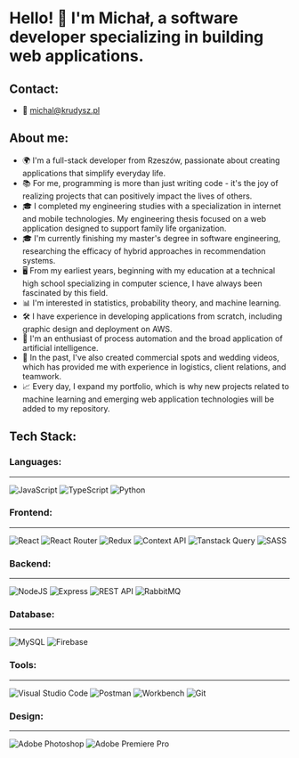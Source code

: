 # Hello! 👋 I'm Michał, a software developer specializing in building web applications.

## Contact:

- 📧 michal@krudysz.pl

## About me:

- 🌍 I'm a full-stack developer from Rzeszów, passionate about creating applications that simplify everyday life.
- 📚 For me, programming is more than just writing code - it's the joy of realizing projects that can positively impact the lives of others.
- 🎓 I completed my engineering studies with a specialization in internet and mobile technologies. My engineering thesis focused on a web application designed to support family life organization.
- 🎓 I'm currently finishing my master's degree in software engineering, researching the efficacy of hybrid approaches in recommendation systems.
- 🖥️ From my earliest years, beginning with my education at a technical high school specializing in computer science, I have always been fascinated by this field.
- 📊 I'm interested in statistics, probability theory, and machine learning.
- 🛠️ I have experience in developing applications from scratch, including graphic design and deployment on AWS.
- 🤖 I'm an enthusiast of process automation and the broad application of artificial intelligence.
- 🎥 In the past, I've also created commercial spots and wedding videos, which has provided me with experience in logistics, client relations, and teamwork.
- 📈 Every day, I expand my portfolio, which is why new projects related to machine learning and emerging web application technologies will be added to my repository.

## Tech Stack:

### Languages:

---

![JavaScript](https://img.shields.io/badge/javascript-%23323330.svg?style=for-the-badge&logo=javascript&logoColor=%23F7DF1E)
![TypeScript](https://img.shields.io/badge/typescript-%23007ACC.svg?style=for-the-badge&logo=typescript&logoColor=white)
![Python](https://img.shields.io/badge/python-%233776AB.svg?style=for-the-badge&logo=python&logoColor=white)

### Frontend:

---

![React](https://img.shields.io/badge/react-%2320232a.svg?style=for-the-badge&logo=react&logoColor=%2361DAFB)
![React Router](https://img.shields.io/badge/React_Router-CA4245?style=for-the-badge&logo=react-router&logoColor=white)
![Redux](https://img.shields.io/badge/redux-%23593d88.svg?style=for-the-badge&logo=redux&logoColor=white)
![Context API](https://img.shields.io/badge/Context_API-%235E5E5E.svg?style=for-the-badge&logo=context-api&logoColor=white)
![Tanstack Query](https://img.shields.io/badge/Tanstack_Query-FF4154?style=for-the-badge&logo=tanstack-query&logoColor=white)
![SASS](https://img.shields.io/badge/SASS-hotpink.svg?style=for-the-badge&logo=SASS&logoColor=white)

### Backend:

---

![NodeJS](https://img.shields.io/badge/node.js-6DA55F?style=for-the-badge&logo=node.js&logoColor=white)
![Express](https://img.shields.io/badge/express-%23404d59.svg?style=for-the-badge&logo=express&logoColor=white)
![REST API](https://img.shields.io/badge/REST_API-%23009688.svg?style=for-the-badge&logo=rest-api&logoColor=white)
![RabbitMQ](https://img.shields.io/badge/RabbitMQ-%23FF6600.svg?style=for-the-badge&logo=rabbitmq&logoColor=white)

### Database:

---

![MySQL](https://img.shields.io/badge/mysql-%2300f.svg?style=for-the-badge&logo=mysql&logoColor=white)
![Firebase](https://img.shields.io/badge/Firebase-%23FFCA28.svg?style=for-the-badge&logo=firebase&logoColor=white)

### Tools:

---

![Visual Studio Code](https://img.shields.io/badge/visual_studio_code-%23007ACC.svg?style=for-the-badge&logo=visual-studio-code&logoColor=white)
![Postman](https://img.shields.io/badge/postman-%23FF6C37.svg?style=for-the-badge&logo=postman&logoColor=white)
![Workbench](https://img.shields.io/badge/workbench-%23EEEEEE.svg?style=for-the-badge&logo=workbench&logoColor=white)
![Git](https://img.shields.io/badge/git-%23F05032.svg?style=for-the-badge&logo=git&logoColor=white)

### Design:

---

![Adobe Photoshop](https://img.shields.io/badge/adobe_photoshop-%2331A8FF.svg?style=for-the-badge&logo=adobephotoshop&logoColor=white)
![Adobe Premiere Pro](https://img.shields.io/badge/Adobe_Premiere_Pro-%239999FF.svg?style=for-the-badge&logo=adobe-premiere-pro&logoColor=white)
